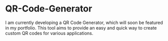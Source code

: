 # QR-Code-Generator
I am currently developing a QR Code Generator, which will soon be featured in my portfolio. This tool aims to provide an easy and quick way to create custom QR codes for various applications.
